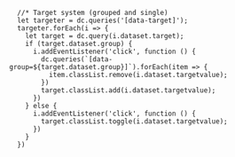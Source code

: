 	  //* Target system (grouped and single)
	  let targeter = dc.queries('[data-target]');
	  targeter.forEach(i => {
	    let target = dc.query(i.dataset.target);
	    if (target.dataset.group) {
	      i.addEventListener('click', function () {
	        dc.queries(`[data-group=${target.dataset.group}]`).forEach(item => {
	          item.classList.remove(i.dataset.targetvalue);
	        })
	        target.classList.add(i.dataset.targetvalue);
	      })
	    } else {
	      i.addEventListener('click', function () {
	        target.classList.toggle(i.dataset.targetvalue);
	      })
	    }
	  })